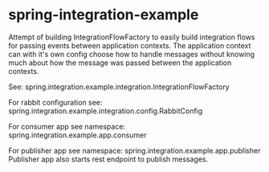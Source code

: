 # spring-integration-example

Attempt of building IntegrationFlowFactory to easily build integration flows for passing events between application contexts.
The application context can with it's own config choose how to handle messages without knowing much about how the message was passed between the application contexts.

See: spring.integration.example.integration.IntegrationFlowFactory

For rabbit configuration see: spring.integration.example.integration.config.RabbitConfig

For consumer app see namespace: spring.integration.example.app.consumer

For publisher app see namespace: spring.integration.example.app.publisher
Publisher app also starts rest endpoint to publish messages.

